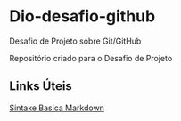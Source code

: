 # Dio-desafio-github
Desafio de Projeto sobre Git/GitHub

Repositório criado para o Desafio de Projeto

## Links Úteis
[Sintaxe Basica Markdown](http://www.markdownguide.org/basic-syntax/)
